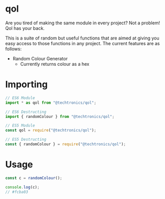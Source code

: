 # qol

Are you tired of making the same module in every project? Not a problem! Qol has your back.

This is a suite of random but useful functions that are aimed at giving you easy access to those functions in any project. The current features are as follows:

- Random Colour Generator
  - Currently returns colour as a hex

# Importing

```javascript
// ES6 Module
import * as qol from "@techtronics/qol";

// ES6 Destructing
import { randomColour } from "@techtronics/qol";

// ES5 Module
const qol = require("@techtronics/qol");

// ES5 Destructing
const { randomColour } = require("@techtronics/qol");
```

# Usage

```javascript
const c = randomColour();

console.log(c);
// #fcba03
```
